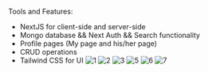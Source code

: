 Tools and Features:
- NextJS for client-side and server-side
- Mongo database && Next Auth && Search functionality
- Profile pages (My page and his/her page)
- CRUD operations
-  Tailwind CSS for UI
  ![1](https://github.com/mohamedkhairy23/share-prompts/assets/82667987/2bfd641c-7c95-4464-a3e7-d67a946ed127)
![2](https://github.com/mohamedkhairy23/share-prompts/assets/82667987/1881df96-53bc-40dc-af0d-ba14c822874d)
![3](https://github.com/mohamedkhairy23/share-prompts/assets/82667987/007fe8cf-876b-4a96-a42d-5b2c68f3ceb4)
![5](https://github.com/mohamedkhairy23/share-prompts/assets/82667987/0ce373bb-5071-4785-9c8c-9f4b753994fc)
![6](https://github.com/mohamedkhairy23/share-prompts/assets/82667987/280157bb-cbf7-46c4-8802-632b62000029)
![7](https://github.com/mohamedkhairy23/share-prompts/assets/82667987/f85534cf-938c-492a-9ff0-bf60877da3f6)
